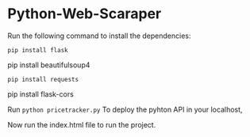 # Python-Web-Scaraper

Run the following command to install the dependencies:
```
pip install flask
```
pip install beautifulsoup4
```
pip install requests
```
pip install flask-cors

Run ``python pricetracker.py`` To deploy the pyhton API in your localhost,

Now run the index.html file to run the project.
